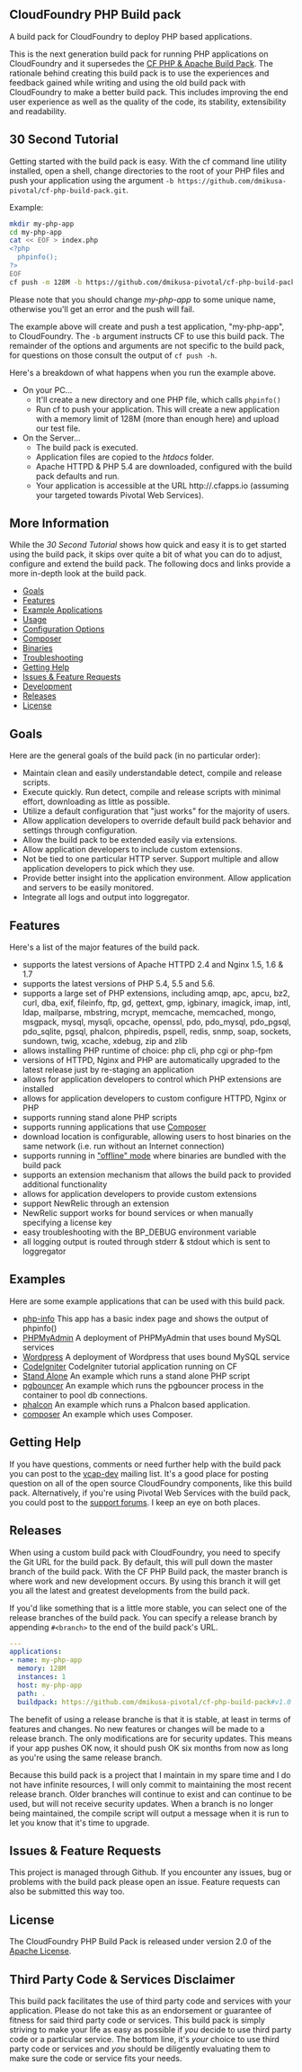 ## CloudFoundry PHP Build pack

A build pack for CloudFoundry to deploy PHP based applications.

This is the next generation build pack for running PHP applications on CloudFoundry and it supersedes the [CF PHP & Apache Build Pack].  The rationale behind creating this build pack is to use the experiences and feedback gained while writing and using the old build pack with CloudFoundry to make a better build pack.  This includes improving the end user experience as well as the quality of the code, its stability, extensibility and readability.

## 30 Second Tutorial

Getting started with the build pack is easy.  With the cf command line utility installed, open a shell, change directories to the root of your PHP files and push your application using the argument `-b https://github.com/dmikusa-pivotal/cf-php-build-pack.git`.

Example:

```bash
mkdir my-php-app
cd my-php-app
cat << EOF > index.php
<?php
  phpinfo();
?>
EOF
cf push -m 128M -b https://github.com/dmikusa-pivotal/cf-php-build-pack.git my-php-app
```

Please note that you should change *my-php-app* to some unique name, otherwise you'll get an error and the push will fail.

The example above will create and push a test application, "my-php-app", to CloudFoundry.  The `-b` argument instructs CF to use this build pack.  The remainder of the options and arguments are not specific to the build pack, for questions on those consult the output of `cf push -h`.

Here's a breakdown of what happens when you run the example above.

  - On your PC...
    - It'll create a new directory and one PHP file, which calls `phpinfo()`
    - Run cf to push your application.  This will create a new application with a memory limit of 128M (more than enough here) and upload our test file.
  - On the Server...
    - The build pack is executed.
    - Application files are copied to the *htdocs* folder.
    - Apache HTTPD & PHP 5.4 are downloaded, configured with the build pack defaults and run.
    - Your application is accessible at the URL http://<app-name>.cfapps.io (assuming your targeted towards Pivotal Web Services).

## More Information

While the *30 Second Tutorial* shows how quick and easy it is to get started using the build pack, it skips over quite a bit of what you can do to adjust, configure and extend the build pack.  The following docs and links provide a more in-depth look at the build pack.

  - [Goals](#goals)
  - [Features](#features)
  - [Example Applications](#examples)
  - [Usage]
  - [Configuration Options]
  - [Composer]
  - [Binaries]
  - [Troubleshooting]
  - [Getting Help](#getting-help)
  - [Issues & Feature Requests](#issues--feature-requests)
  - [Development]
  - [Releases](#releases)
  - [License](#license)

## Goals

Here are the general goals of the build pack (in no particular order):

  - Maintain clean and easily understandable detect, compile and release scripts.
  - Execute quickly.  Run detect, compile and release scripts with minimal effort, downloading as little as possible.
  - Utilize a default configuration that "just works" for the majority of users.
  - Allow application developers to override default build pack behavior and settings through configuration.
  - Allow the build pack to be extended easily via extensions.
  - Allow application developers to include custom extensions.
  - Not be tied to one particular HTTP server.  Support multiple and allow application developers to pick which they use.
  - Provide better insight into the application environment.  Allow application and servers to be easily monitored.
  - Integrate all logs and output into loggregator.

## Features

Here's a list of the major features of the build pack.

  - supports the latest versions of Apache HTTPD 2.4 and Nginx 1.5, 1.6 & 1.7
  - supports the latest versions of PHP 5.4, 5.5 and 5.6.
  - supports a large set of PHP extensions, including amqp, apc, apcu, bz2, curl, dba, exif, fileinfo, ftp, gd, gettext, gmp, igbinary, imagick, imap, intl, ldap, mailparse, mbstring, mcrypt, memcache, memcached, mongo, msgpack, mysql, mysqli, opcache, openssl, pdo, pdo_mysql, pdo_pgsql, pdo_sqlite, pgsql, phalcon, phpiredis, pspell, redis, snmp, soap, sockets, sundown, twig, xcache, xdebug, zip and zlib
  - allows installing PHP runtime of choice: php cli, php cgi or php-fpm
  - versions of HTTPD, Nginx and PHP are automatically upgraded to the latest release just by re-staging an application
  - allows for application developers to control which PHP extensions are installed
  - allows for application developers to custom configure HTTPD, Nginx or PHP
  - supports running stand alone PHP scripts
  - supports running applications that use [Composer]
  - download location is configurable, allowing users to host binaries on the same network (i.e. run without an Internet connection)
  - supports running in ["offline" mode] where binaries are bundled with the build pack
  - supports an extension mechanism that allows the build pack to provided additional functionality
  - allows for application developers to provide custom extensions
  - support NewRelic through an extension
  - NewRelic support works for bound services or when manually specifying a license key
  - easy troubleshooting with the BP_DEBUG environment variable
  - all logging output is routed through stderr & stdout which is sent to loggregator

## Examples

Here are some example applications that can be used with this build pack.

  - [php-info]  This app has a basic index page and shows the output of phpinfo()
  - [PHPMyAdmin]  A deployment of PHPMyAdmin that uses bound MySQL services
  - [Wordpress]  A deployment of Wordpress that uses bound MySQL service
  - [CodeIgniter]  CodeIgniter tutorial application running on CF
  - [Stand Alone]  An example which runs a stand alone PHP script
  - [pgbouncer]  An example which runs the pgbouncer process in the container to pool db connections.
  - [phalcon]  An example which runs a Phalcon based application.
  - [composer] An example which uses Composer.

## Getting Help

If you have questions, comments or need further help with the build pack you can post to the [vcap-dev] mailing list. It's a good place for posting question on all of the open source CloudFoundry components, like this build pack. Alternatively, if you're using Pivotal Web Services with the build pack, you could post to the [support forums]. I keep an eye on both places.

## Releases

When using a custom build pack with CloudFoundry, you need to specify the Git URL for the build pack.  By default, this will pull down the master branch of the build pack.  With the CF PHP Build pack, the master branch is where work and new development occurs.  By using this branch it will get you all the latest and greatest developments from the build pack.

If you'd like something that is a little more stable, you can select one of the release branches of the build pack.  You can specify a release branch by appending `#<branch>` to the end of the build pack's URL.  

```yaml
---
applications:
- name: my-php-app
  memory: 128M
  instances: 1
  host: my-php-app
  path: .
  buildpack: https://github.com/dmikusa-pivotal/cf-php-build-pack#v1.0
```

The benefit of using a release branche is that it is stable, at least in terms of features and changes.  No new features or changes will be made to a release branch.  The only modifications are for security updates.  This means if your app pushes OK now, it should push OK six months from now as long as you're using the same release branch.

Because this build pack is a project that I maintain in my spare time and I do not have infinite resources, I will only commit to maintaining the most recent release branch.  Older branches will continue to exist and can continue to be used, but will not receive security updates.  When a branch is no longer being maintained, the compile script will output a message when it is run to let you know that it's time to upgrade.

## Issues & Feature Requests

This project is managed through Github.  If you encounter any issues, bug or problems with the build pack please open an issue.  Feature requests can also be submitted this way too.

## License

The CloudFoundry PHP Build Pack is released under version 2.0 of the [Apache License].

## Third Party Code & Services Disclaimer

This build pack facilitates the use of third party code and services with your application.  Please do not take this as an endorsement or guarantee of fitness for said third party code or services.  This build pack is simply striving to make your life as easy as possible if *you* decide to use third party code or a particular service.  The bottom line, it's *your* choice to use third party code or services and *you* should be diligently evaluating them to make sure the code or service fits your needs.


[CF PHP & Apache Build Pack]:https://github.com/dmikusa-pivotal/cf-php-apache-buildpack
[Configuration Options]:https://github.com/dmikusa-pivotal/cf-php-build-pack/blob/master/docs/config.md
[Development]:https://github.com/dmikusa-pivotal/cf-php-build-pack/blob/master/docs/development.md
[Troubleshooting]:https://github.com/dmikusa-pivotal/cf-php-build-pack/blob/master/docs/troubleshooting.md
[Usage]:https://github.com/dmikusa-pivotal/cf-php-build-pack/blob/master/docs/usage.md
[Binaries]:https://github.com/dmikusa-pivotal/cf-php-build-pack/blob/master/docs/binaries.md
[php-info]:https://github.com/dmikusa-pivotal/cf-ex-php-info
[PHPMyAdmin]:https://github.com/dmikusa-pivotal/cf-ex-phpmyadmin
[Wordpress]:https://github.com/dmikusa-pivotal/cf-ex-worpress
[CodeIgniter]:https://github.com/dmikusa-pivotal/cf-ex-code-igniter
[Stand Alone]:https://github.com/dmikusa-pivotal/cf-ex-stand-alone
[pgbouncer]:https://github.com/dmikusa-pivotal/cf-ex-pgbouncer
[Apache License]:http://www.apache.org/licenses/LICENSE-2.0
[vcap-dev]:https://groups.google.com/a/cloudfoundry.org/forum/#!forum/vcap-dev
[support forums]:http://support.run.pivotal.io/home
[Composer]:https://github.com/dmikusa-pivotal/cf-php-build-pack/blob/master/docs/composer.md
["offline" mode]:https://github.com/dmikusa-pivotal/cf-php-build-pack/blob/master/docs/binaries.md#bundling-binaries-with-the-build-pack
[phalcon]:https://github.com/dmikusa-pivotal/cf-ex-phalcon
[Phalcon]:http://phalconphp.com/en/
[composer]:https://github.com/dmikusa-pivotal/cf-ex-composer

